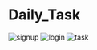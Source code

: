 # Daily_Task
![signup](https://user-images.githubusercontent.com/74406096/125183435-50ff0880-e234-11eb-912f-cf51586ad26c.jpeg)
![login](https://user-images.githubusercontent.com/74406096/125183543-f74b0e00-e234-11eb-81d8-a30d5f094a3a.jpeg)
![task](https://user-images.githubusercontent.com/74406096/125183574-219ccb80-e235-11eb-924f-8cac8e01442b.jpeg)
